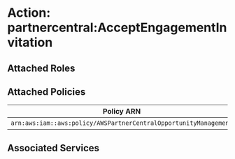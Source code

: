 # Action: partnercentral:AcceptEngagementInvitation

## Attached Roles

## Attached Policies

| Policy ARN | Policy Name |
|------------|-------------|
| `arn:aws:iam::aws:policy/AWSPartnerCentralOpportunityManagement` | [AWSPartnerCentralOpportunityManagement](../policies.md#awspartnercentralopportunitymanagement) |

## Associated Services

